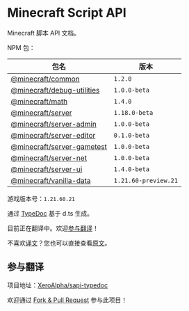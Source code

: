 # Minecraft Script API

Minecraft 脚本 API 文档。

<!-- summary start -->

NPM 包：

|包名|版本|
| - | - |
|[@minecraft/common](https://www.npmjs.com/package/@minecraft/common)|`1.2.0`|
|[@minecraft/debug-utilities](https://www.npmjs.com/package/@minecraft/debug-utilities)|`1.0.0-beta`|
|[@minecraft/math](https://www.npmjs.com/package/@minecraft/math)|`1.4.0`|
|[@minecraft/server](https://www.npmjs.com/package/@minecraft/server)|`1.18.0-beta`|
|[@minecraft/server-admin](https://www.npmjs.com/package/@minecraft/server-admin)|`1.0.0-beta`|
|[@minecraft/server-editor](https://www.npmjs.com/package/@minecraft/server-editor)|`0.1.0-beta`|
|[@minecraft/server-gametest](https://www.npmjs.com/package/@minecraft/server-gametest)|`1.0.0-beta`|
|[@minecraft/server-net](https://www.npmjs.com/package/@minecraft/server-net)|`1.0.0-beta`|
|[@minecraft/server-ui](https://www.npmjs.com/package/@minecraft/server-ui)|`1.4.0-beta`|
|[@minecraft/vanilla-data](https://www.npmjs.com/package/@minecraft/vanilla-data)|`1.21.60-preview.21`|

游戏版本号：`1.21.60.21`

<!-- summary end -->

通过 [TypeDoc](https://typedoc.org/) 基于 d.ts 生成。

目前正在翻译中。欢迎[参与翻译](#参与翻译)！

不喜欢[译文](https://projectxero.top/sapi/)？您也可以直接查看[原文](https://projectxero.top/sapi/original/)。

## 参与翻译

项目地址：[XeroAlpha/sapi-typedoc](https://github.com/XeroAlpha/sapi-typedoc)

欢迎通过 [Fork & Pull Request](https://docs.github.com/zh/pull-requests/collaborating-with-pull-requests/getting-started/about-collaborative-development-models) 参与此项目！
